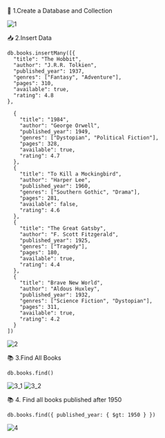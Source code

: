 🧱 1.Create a Database and Collection

![1](https://github.com/user-attachments/assets/a0f8286d-28dd-46c9-adf7-6d693daed9d5)


📥 2.Insert Data

~~~
db.books.insertMany([{
  "title": "The Hobbit",
  "author": "J.R.R. Tolkien",
  "published_year": 1937,
  "genres": ["Fantasy", "Adventure"],
  "pages": 310,
  "available": true,
  "rating": 4.8
},

  {
    "title": "1984",
    "author": "George Orwell",
    "published_year": 1949,
    "genres": ["Dystopian", "Political Fiction"],
    "pages": 328,
    "available": true,
    "rating": 4.7
  },
  {
    "title": "To Kill a Mockingbird",
    "author": "Harper Lee",
    "published_year": 1960,
    "genres": ["Southern Gothic", "Drama"],
    "pages": 281,
    "available": false,
    "rating": 4.6
  },
  {
    "title": "The Great Gatsby",
    "author": "F. Scott Fitzgerald",
    "published_year": 1925,
    "genres": ["Tragedy"],
    "pages": 180,
    "available": true,
    "rating": 4.4
  },
  {
    "title": "Brave New World",
    "author": "Aldous Huxley",
    "published_year": 1932,
    "genres": ["Science Fiction", "Dystopian"],
    "pages": 311,
    "available": true,
    "rating": 4.2
  }
])
~~~

![2](https://github.com/user-attachments/assets/0eeee393-9073-467d-9358-7ca6e0664501)

📚 3.Find All Books

~~~
db.books.find()
~~~

![3_1](https://github.com/user-attachments/assets/b4b74034-94be-4f96-9321-27fb0bdee6c7)
![3_2](https://github.com/user-attachments/assets/a215722d-ff1b-490a-bb88-601e71d99e9c)

📚 4. Find all books published after 1950

~~~
db.books.find({ published_year: { $gt: 1950 } })
~~~

![4](https://github.com/user-attachments/assets/ddf215b8-0803-4806-a18e-86b8e8375c05)
